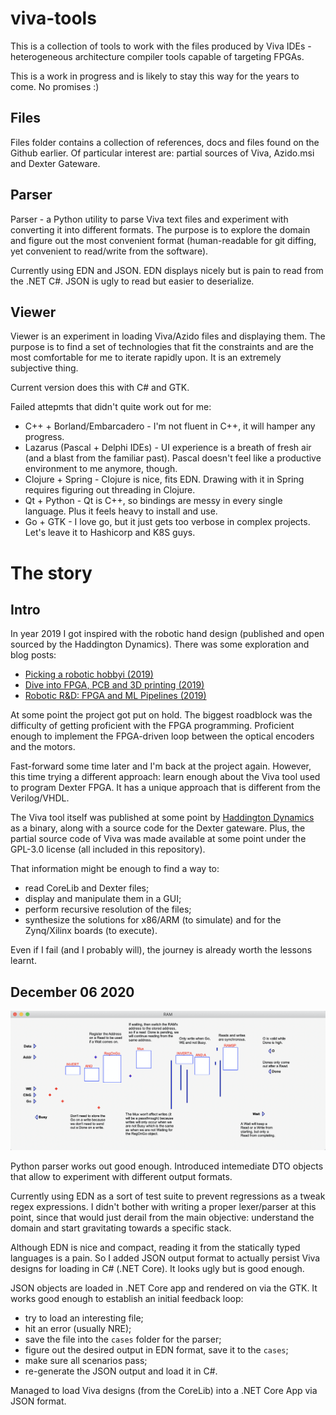# viva-tools

This is a collection of tools to work with the files produced by Viva IDEs -
heterogeneous architecture compiler tools capable of targeting FPGAs.

This is a work in progress and is likely to stay this way for the years to
come. No promises :)

## Files

Files folder contains a collection of references, docs and files found on the Github
earlier. Of particular interest are: partial sources of Viva, Azido.msi and
Dexter Gateware.

## Parser

Parser - a Python utility to parse Viva text files and experiment with
converting it into different formats. The purpose is to explore the domain
and figure out the most convenient format (human-readable for git diffing,
yet convenient to read/write from the software). 

Currently using EDN and JSON. EDN displays nicely but is pain to read from the
.NET C#. JSON is ugly to read but easier to deserialize.

## Viewer

Viewer is an experiment in loading Viva/Azido files and displaying them. The
purpose is to find a set of technologies that fit the constraints and are the
most comfortable for me to iterate rapidly upon. It is an extremely subjective thing.

Current version does this with C# and GTK.

Failed attepmts that didn't quite work out for me:

- C++ + Borland/Embarcadero - I'm not fluent in C++, it will hamper any progress.
- Lazarus (Pascal + Delphi IDEs) - UI experience is a breath of fresh air (and a blast from the familiar past). Pascal doesn't feel like a productive environment to me anymore, though.
- Clojure + Spring - Clojure is nice, fits EDN. Drawing with it in Spring
  requires figuring out threading in Clojure.
- Qt + Python - Qt is C++, so bindings are messy in every single language. Plus
  it feels heavy to install and use.
- Go + GTK - I love go, but it just gets too verbose in complex projects. Let's
  leave it to Hashicorp and K8S guys.


# The story

## Intro

In year 2019 I got inspired with the robotic hand design (published and open
sourced by the Haddington Dynamics). There was some exploration and blog posts:

- [Picking a robotic hobbyi (2019)](https://abdullin.com/child-friendly-hobby/)
- [Dive into FPGA, PCB and 3D printing
  (2019)](https://abdullin.com/dive-into-fpga/)
- [Robotic R&D: FPGA and ML Pipelines
  (2019)](https://abdullin.com/running-on-a-real-fpga/)

At some point the project got put on hold. The biggest roadblock was the
difficulty of getting proficient with the FPGA programming. Proficient enough
to implement the FPGA-driven loop between the optical encoders and the motors.

Fast-forward some time later and I'm back at the project again. However, this
time trying a different approach: learn enough about the Viva tool used to
program Dexter FPGA. It has a unique approach that is different from the
Verilog/VHDL.

The Viva tool itself was published at some point by [Haddington Dynamics](https://github.com/HaddingtonDynamics/Dexter) as a
binary, along with a source code for the Dexter gateware. Plus, the partial
source code of Viva was made available at some point under the GPL-3.0 license
(all included in this repository).

That information might be enough to find a way to:

- read CoreLib and Dexter files;
- display and manipulate them in a GUI;
- perform recursive resolution of the files;
- synthesize the solutions for x86/ARM (to simulate) and for the Zynq/Xilinx
  boards (to execute).

Even if I fail (and I probably will), the journey is already worth the lessons
learnt.

## December 06 2020

![image](images/2020-12-06_16-00-55_RAM.png)

Python parser works out good enough. Introduced intemediate DTO objects that allow to experiment with different output formats.

Currently using EDN as a sort of test suite to prevent regressions as a tweak regex expressions. I didn't bother with writing a proper lexer/parser at this point, since that would just derail from the main objective: understand the domain and start gravitating towards a specific stack.

Although EDN is nice and compact, reading it from the statically typed
languages is a pain. So I added JSON output format to actually persist Viva
designs for loading in C# (.NET Core). It looks ugly but is good enough.

JSON objects are loaded in .NET Core app and rendered on via the GTK. It works good enough to establish an initial feedback loop:

- try to load an interesting file;
- hit an error (usually NRE);
- save the file into the `cases` folder for the parser;
- figure out the desired output in EDN format, save it to the `cases`;
- make sure all scenarios pass;
- re-generate the JSON output and load it in C#.




Managed to load Viva designs (from the CoreLib) into a .NET Core App via JSON format.
